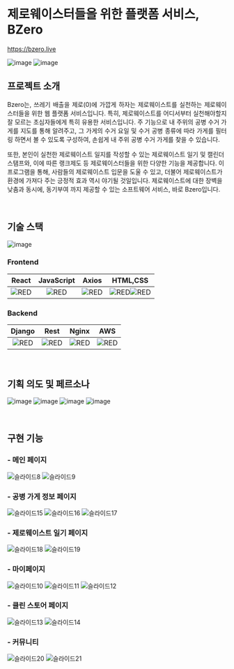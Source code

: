 # 제로웨이스터들을 위한 플랫폼 서비스, BZero

https://bzero.live

<p align="center">
  
  ![image](https://user-images.githubusercontent.com/39684920/200016113-850d252c-550b-4f75-a1a8-dad50e9fead5.png)
  ![image](https://user-images.githubusercontent.com/39684920/200016228-5fb90a0a-5e62-4aea-bf2c-6ee1b1800f43.png)

</p>



## 프로젝트 소개

<p align="justify">
Bzero는, 쓰레기 배출을 제로(0)에 가깝게 하자는 제로웨이스트를 실천하는 제로웨이스터들을 위한
웹 플랫폼 서비스입니다. 특히, 제로웨이스트를 어디서부터 실천해야할지 잘 모르는 초심자들에게 특히 유용한 서비스입니다. 주 기능으로 내 주위의 공병 수거 가게를 지도를 통해 알려주고, 그 가게의 수거 요일 및 수거 공병 종류에 따라 가게를 필터링 하면서 볼 수 있도록 구성하여, 손쉽게 내 주위 공병 수거 가게를 찾을 수 있습니다.
</p>
 
또한, 본인이 실천한 제로웨이스트 일지를 작성할 수 있는 제로웨이스트 일기 및 캘린더 스탬프와, 이에 따른 랭크제도 등 제로웨이스터들을 위한 다양한 기능을 제공합니다.
이 프로그램을 통해, 사람들의 제로웨이스트 입문을 도울 수 있고, 더불어 제로웨이스트가 환경에 가져다 주는 긍정적 효과 역시 야기될 것일입니다. 제로웨이스트에 대한 장벽을 낮춤과 동시에, 동기부여 까지 제공할 수 있는 소프트웨어 서비스, 바로 Bzero입니다.


</p>
<br>



## 기술 스택
![image](https://user-images.githubusercontent.com/39684920/200017834-7d1c0e98-9b54-45a4-b532-ed2e33cedf6e.png)

### Frontend

| React  | JavaScript |  Axios   |  HTML,CSS 
| :--------: | :--------: | :------: | :-----: |
|   <img alt="RED" src ="https://img.shields.io/badge/REACT-61DAFB.svg?&style=for-the-badge&logo=React&logoColor=white"/>   |   <img alt="RED" src ="https://img.shields.io/badge/JAVASCRIPT-F7DF1E.svg?&style=for-the-badge&logo=JavaScript&logoColor=white"/>    | <img alt="RED" src ="https://img.shields.io/badge/Axios-5A29E4.svg?&style=for-the-badge&logo=Axios&logoColor=white"/> | <img alt="RED" src ="https://img.shields.io/badge/HTML5-E34F26.svg?&style=for-the-badge&logo=CSS3&logoColor=white"/><img alt="RED" src ="https://img.shields.io/badge/CSS3-1572B6.svg?&style=for-the-badge&logo=HTML5&logoColor=white"/>  | 

### Backend

| Django | Rest |  Nginx   |  AWS   |
| :--------: | :--------: | :------: | :-----: |
|   <img alt="RED" src ="https://img.shields.io/badge/Django-092E20.svg?&style=for-the-badge&logo=Django&logoColor=white"/>    |   <img alt="RED" src ="https://img.shields.io/badge/DRF-092E20.svg?&style=for-the-badge&logo=Django&logoColor=white"/>     | <img alt="RED" src ="https://img.shields.io/badge/Nginx-009639.svg?&style=for-the-badge&logo=NGINX&logoColor=white"/> | <img alt="RED" src ="https://img.shields.io/badge/AWS-232F3E.svg?&style=for-the-badge&logo=Amazon AWS&logoColor=white"/> |

<br>

## 기획 의도 및 페르소나

![image](https://user-images.githubusercontent.com/39684920/200017562-936c93aa-a569-4866-8009-227aec1c43ba.png)
![image](https://user-images.githubusercontent.com/39684920/200017587-40ba1165-68d2-4c37-9127-65627ad1d2d2.png)
![image](https://user-images.githubusercontent.com/39684920/200017615-49ee23bd-ccfe-49c0-99f1-ac4845c811d0.png)
![image](https://user-images.githubusercontent.com/39684920/200017640-26e21c5a-ba62-42b7-90f0-1597bc3fea82.png)

<br>

## 구현 기능



### - 메인 페이지<br/>

![슬라이드8](https://user-images.githubusercontent.com/39684920/212848332-571fbf11-1d25-4318-9cc5-fed02d8429f0.png)
![슬라이드9](https://user-images.githubusercontent.com/39684920/212848348-b2c1039c-0a77-4674-8797-8758908b2d03.png)

### - 공병 가게 정보 페이지
![슬라이드15](https://user-images.githubusercontent.com/39684920/212848369-a50670af-1dd1-440b-85ff-16ec22fc0ede.png)
![슬라이드16](https://user-images.githubusercontent.com/39684920/212848370-fe226a18-1d84-44bc-8145-3dde3b1ca2c3.png)
![슬라이드17](https://user-images.githubusercontent.com/39684920/212848373-f05d848d-ab67-41b4-91c9-c99ce96d0cc7.png)<br/>

### - 제로웨이스트 일기 페이지
![슬라이드18](https://user-images.githubusercontent.com/39684920/212848375-f0499188-5d8e-47a7-a263-2536f1fbdec7.png)
![슬라이드19](https://user-images.githubusercontent.com/39684920/212848380-81e20151-bd27-4383-8043-ab23e738d2cb.png)<br/>

### - 마이페이지
![슬라이드10](https://user-images.githubusercontent.com/39684920/212848351-7397d856-0368-458d-b2a7-d514bab26846.png)
![슬라이드11](https://user-images.githubusercontent.com/39684920/212848355-5fea3d19-f2b1-4d7d-bba2-86a4200e8901.png)
![슬라이드12](https://user-images.githubusercontent.com/39684920/212848357-51e70d56-d53a-42fb-b1c8-289d10bb9bb3.png)<br/>

### - 클린 스토어 페이지
![슬라이드13](https://user-images.githubusercontent.com/39684920/212848361-373e901f-8415-4b0e-a970-d853c8b95849.png)
![슬라이드14](https://user-images.githubusercontent.com/39684920/212848367-c9745094-93b5-47c4-bafb-c20e7c2af5ec.png)<br/>



### - 커뮤니티 
![슬라이드20](https://user-images.githubusercontent.com/39684920/212848383-c8a50533-1e9b-4a40-b856-7b6e9c80838e.png)
![슬라이드21](https://user-images.githubusercontent.com/39684920/212848386-d296e6bf-0eca-4648-8845-af498b3b8281.png)<br/>


<br>

<!-- Stack Icon Refernces -->

[js]: /images/stack/javascript.svg
[ts]: /images/stack/typescript.svg
[react]: /images/stack/react.svg
[node]: /images/stack/node.svg
